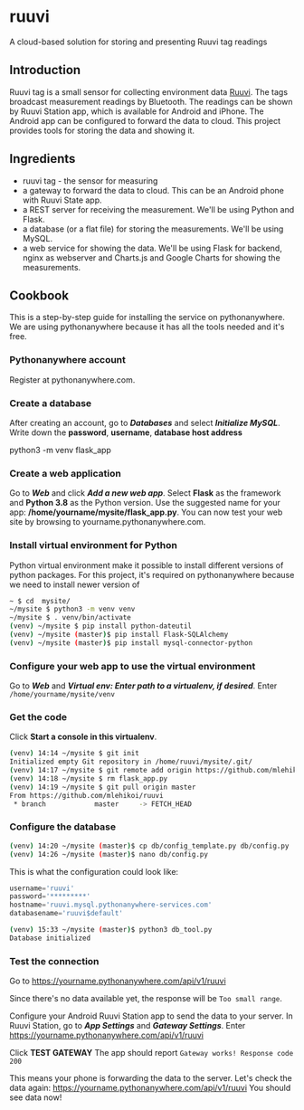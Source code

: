 # ruuvi
A cloud-based solution for storing and presenting Ruuvi tag readings

## Introduction
Ruuvi tag is a small sensor for collecting environment data [Ruuvi](www.ruuvi.com).
The tags broadcast measurement readings by Bluetooth.
The readings can be shown by Ruuvi Station app, which is available for Android and iPhone.
The Android app can be configured to forward the data to cloud.
This project provides tools for storing the data and showing it.

## Ingredients
- ruuvi tag - the sensor for measuring
- a gateway to forward the data to cloud. This can be an Android phone with Ruuvi State app.
- a REST server for receiving the measurement. We'll be using Python and Flask.
- a database (or a flat file) for storing the measurements. We'll be using MySQL.
- a web service for showing the data. We'll be using Flask for backend, nginx as webserver and Charts.js and Google Charts for showing the measurements.

## Cookbook
This is a step-by-step guide for installing the service on pythonanywhere. We are using pythonanywhere because it has all the tools needed and it's free.

### Pythonanywhere account
Register at pythonanywhere.com.

### Create a database
After creating an account, go to ***Databases*** and select ***Initialize MySQL***. Write down the **password**, **username**, **database host address**

python3 -m venv flask_app

### Create a web application
Go to ***Web*** and click ***Add a new web app***.
Select **Flask** as the framework and **Python 3.8** as the Python version.
Use the suggested name for your app: **/home/yourname/mysite/flask_app.py**.
You can now test your web site by browsing to yourname.pythonanywhere.com.

### Install virtual environment for Python
Python virtual environment make it possible to install different versions of python packages.
For this project, it's required on pythonanywhere because we need to install newer version of  
```bash
~ $ cd  mysite/
~/mysite $ python3 -m venv venv
~/mysite $ . venv/bin/activate
(venv) ~/mysite $ pip install python-dateutil
(venv) ~/mysite (master)$ pip install Flask-SQLAlchemy
(venv) ~/mysite (master)$ pip install mysql-connector-python
```

### Configure your web app to use the virtual environment
Go to ***Web*** and ***Virtual env: Enter path to a virtualenv, if desired***.
Enter `/home/yourname/mysite/venv`

### Get the code
Click **Start a console in this virtualenv**.
```bash
(venv) 14:14 ~/mysite $ git init
Initialized empty Git repository in /home/ruuvi/mysite/.git/
(venv) 14:17 ~/mysite $ git remote add origin https://github.com/mlehikoi/ruuvi.git
(venv) 14:18 ~/mysite $ rm flask_app.py                                                  
(venv) 14:19 ~/mysite $ git pull origin master
From https://github.com/mlehikoi/ruuvi
 * branch            master     -> FETCH_HEAD
```

### Configure the database
```bash
(venv) 14:20 ~/mysite (master)$ cp db/config_template.py db/config.py
(venv) 14:26 ~/mysite (master)$ nano db/config.py
```
This is what the configuration could look like:
```python
username='ruuvi'
password='*********'
hostname='ruuvi.mysql.pythonanywhere-services.com'
databasename='ruuvi$default'
```
```bash
(venv) 15:33 ~/mysite (master)$ python3 db_tool.py 
Database initialized
```

### Test the connection

Go to https://yourname.pythonanywhere.com/api/v1/ruuvi

Since there's no data available yet, the response will be `Too small range`.

Configure your Android Ruuvi Station app to send the data to your server.
In Ruuvi Station, go to ***App Settings*** and ***Gateway Settings***.
Enter https://yourname.pythonanywhere.com/api/v1/ruuvi

Click **TEST GATEWAY**
The app should report `Gateway works! Response code 200`

This means your phone is forwarding the data to the server.
Let's check the data again: https://yourname.pythonanywhere.com/api/v1/ruuvi
You should see data now!

